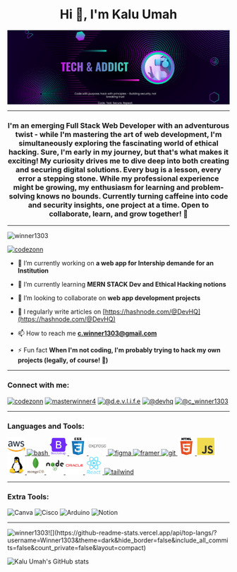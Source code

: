 <h1 align="center">Hi 👋, I'm Kalu Umah</h1>

<p><img align="center" src="freepik-untitled-project-20241030022250Et44.png/?user=winner1303&" alt="winner1303" /></p>

<hr>

<h3 align="center">I'm an emerging Full Stack Web Developer with an adventurous twist - while I'm mastering the art of web development, I'm simultaneously exploring the fascinating world of ethical hacking. Sure, I'm early in my journey, but that's what makes it exciting! My curiosity drives me to dive deep into both creating and securing digital solutions. Every bug is a lesson, every error a stepping stone. While my professional experience might be growing, my enthusiasm for learning and problem-solving knows no bounds. Currently turning caffeine into code and security insights, one project at a time. Open to collaborate, learn, and grow together! 🚀</h3>

<hr>
<p align="left"> <img src="https://komarev.com/ghpvc/?username=winner1303&label=Profile%20views&color=0e75b6&style=flat" alt="winner1303" /> </p>

<p align="left"> <a href="https://twitter.com/codezonn" target="blank"><img src="https://img.shields.io/twitter/follow/codezonn?logo=twitter&style=for-the-badge" alt="codezonn" /></a> </p>
 




- 🔭 I’m currently working on **a web app for Intership demande for an Institution**

- 🌱 I’m currently learning **MERN STACK Dev and Ethical Hacking notions**

- 👯 I’m looking to collaborate on **web app development projects**

- 📝 I regularly write articles on [https://hashnode.com/@DevHQ](https://hashnode.com/@DevHQ)

- 📫 How to reach me **c.winner1303@gmail.com**

- ⚡ Fun fact **When I'm not coding, I'm probably trying to hack my own projects (legally, of course! 🎯)**
<hr>

<h3 align="left">Connect with me:</h3>
<p align="left">
<a href="https://twitter.com/codezonn" target="blank"><img align="center" src="https://raw.githubusercontent.com/rahuldkjain/github-profile-readme-generator/master/src/images/icons/Social/twitter.svg" alt="codezonn" height="30" width="40" /></a>
<a href="https://fb.com/masterwinner4" target="blank"><img align="center" src="https://raw.githubusercontent.com/rahuldkjain/github-profile-readme-generator/master/src/images/icons/Social/facebook.svg" alt="masterwinner4" height="30" width="40" /></a>
<a href="https://instagram.com/@d.e.v.l.i.f.e" target="blank"><img align="center" src="https://raw.githubusercontent.com/rahuldkjain/github-profile-readme-generator/master/src/images/icons/Social/instagram.svg" alt="@d.e.v.l.i.f.e" height="30" width="40" /></a>
<a href="https://hashnode.com/@devhq" target="blank"><img align="center" src="https://raw.githubusercontent.com/rahuldkjain/github-profile-readme-generator/master/src/images/icons/Social/hashnode.svg" alt="@devhq" height="30" width="40" /></a>
<a href="https://www.hackerrank.com/@c_winner1303" target="blank"><img align="center" src="https://raw.githubusercontent.com/rahuldkjain/github-profile-readme-generator/master/src/images/icons/Social/hackerrank.svg" alt="@c_winner1303" height="30" width="40" /></a>
</p>
<hr>

<h3 align="left">Languages and Tools:</h3>
<p align="left"> <a href="https://aws.amazon.com" target="_blank" rel="noreferrer"> <img src="https://raw.githubusercontent.com/devicons/devicon/master/icons/amazonwebservices/amazonwebservices-original-wordmark.svg" alt="aws" width="40" height="40"/> </a> <a href="https://www.gnu.org/software/bash/" target="_blank" rel="noreferrer"> <img src="https://www.vectorlogo.zone/logos/gnu_bash/gnu_bash-icon.svg" alt="bash" width="40" height="40"/> </a> <a href="https://getbootstrap.com" target="_blank" rel="noreferrer"> <img src="https://raw.githubusercontent.com/devicons/devicon/master/icons/bootstrap/bootstrap-plain-wordmark.svg" alt="bootstrap" width="40" height="40"/> </a> <a href="https://www.w3schools.com/css/" target="_blank" rel="noreferrer"> <img src="https://raw.githubusercontent.com/devicons/devicon/master/icons/css3/css3-original-wordmark.svg" alt="css3" width="40" height="40"/> </a> <a href="https://expressjs.com" target="_blank" rel="noreferrer"> <img src="https://raw.githubusercontent.com/devicons/devicon/master/icons/express/express-original-wordmark.svg" alt="express" width="40" height="40"/> </a> <a href="https://www.figma.com/" target="_blank" rel="noreferrer"> <img src="https://www.vectorlogo.zone/logos/figma/figma-icon.svg" alt="figma" width="40" height="40"/> </a> <a href="https://www.framer.com/" target="_blank" rel="noreferrer"> <img src="https://www.vectorlogo.zone/logos/framer/framer-icon.svg" alt="framer" width="40" height="40"/> </a> <a href="https://git-scm.com/" target="_blank" rel="noreferrer"> <img src="https://www.vectorlogo.zone/logos/git-scm/git-scm-icon.svg" alt="git" width="40" height="40"/> </a> <a href="https://www.w3.org/html/" target="_blank" rel="noreferrer"> <img src="https://raw.githubusercontent.com/devicons/devicon/master/icons/html5/html5-original-wordmark.svg" alt="html5" width="40" height="40"/> </a> <a href="https://developer.mozilla.org/en-US/docs/Web/JavaScript" target="_blank" rel="noreferrer"> <img src="https://raw.githubusercontent.com/devicons/devicon/master/icons/javascript/javascript-original.svg" alt="javascript" width="40" height="40"/> </a> <a href="https://www.linux.org/" target="_blank" rel="noreferrer"> <img src="https://raw.githubusercontent.com/devicons/devicon/master/icons/linux/linux-original.svg" alt="linux" width="40" height="40"/> </a> <a href="https://www.mongodb.com/" target="_blank" rel="noreferrer"> <img src="https://raw.githubusercontent.com/devicons/devicon/master/icons/mongodb/mongodb-original-wordmark.svg" alt="mongodb" width="40" height="40"/> </a> <a href="https://nodejs.org" target="_blank" rel="noreferrer"> <img src="https://raw.githubusercontent.com/devicons/devicon/master/icons/nodejs/nodejs-original-wordmark.svg" alt="nodejs" width="40" height="40"/> </a> <a href="https://www.oracle.com/" target="_blank" rel="noreferrer"> <img src="https://raw.githubusercontent.com/devicons/devicon/master/icons/oracle/oracle-original.svg" alt="oracle" width="40" height="40"/> </a> <a href="https://reactjs.org/" target="_blank" rel="noreferrer"> <img src="https://raw.githubusercontent.com/devicons/devicon/master/icons/react/react-original-wordmark.svg" alt="react" width="40" height="40"/> </a> <a href="https://tailwindcss.com/" target="_blank" rel="noreferrer"> <img src="https://www.vectorlogo.zone/logos/tailwindcss/tailwindcss-icon.svg" alt="tailwind" width="40" height="40"/> </a> </p>
<hr>
<h3 align="left">Extra Tools:</h3>

![Canva](https://img.shields.io/badge/Canva-%2300C4CC.svg?style=for-the-badge&logo=Canva&logoColor=white) 
![Cisco](https://img.shields.io/badge/cisco-%23049fd9.svg?style=for-the-badge&logo=cisco&logoColor=black) 
![Arduino](https://img.shields.io/badge/-Arduino-00979D?style=for-the-badge&logo=Arduino&logoColor=white) 
![Notion](https://img.shields.io/badge/Notion-%23000000.svg?style=for-the-badge&logo=notion&logoColor=white)

<hr>
<p><img align="left" src="https://github-readme-stats.vercel.app/api/top-langs?username=winner1303&show_icons=true&locale=en&layout=compact" alt="winner1303" /></p>
![](https://github-readme-stats.vercel.app/api/top-langs/?username=Winner1303&theme=dark&hide_border=false&include_all_commits=false&count_private=false&layout=compact)

![Kalu Umah's GitHub stats](https://github-readme-stats.vercel.app/api?username=Winner1303&show_icons=true&theme=radical)




